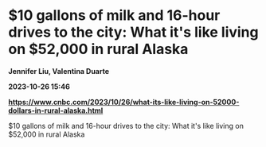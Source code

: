 # $10 gallons of milk and 16-hour drives to the city: What it's like living on $52,000 in rural Alaska
**Jennifer Liu, Valentina Duarte**

**2023-10-26 15:46**

**https://www.cnbc.com/2023/10/26/what-its-like-living-on-52000-dollars-in-rural-alaska.html**

$10 gallons of milk and 16-hour drives to the city: What it's like living on $52,000 in rural Alaska